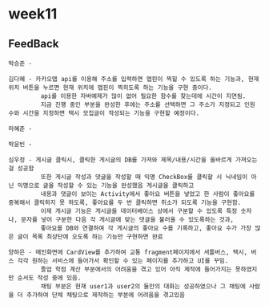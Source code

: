 # week11

## FeedBack

    박승준 - 
    
    김다혜 - 카카오맵 api를 이용해 주소를 입력하면 맵핀이 찍힐 수 있도록 하는 기능과, 현재위치 버튼을 누르면 현재 위치에 맵핀이 찍히도록 하는 기능을 구현 중이다. 
             api를 이용한 자바예제가 많이 없어 필요한 함수를 찾는데에 시간이 지연됨.
             지금 진행 중인 부분을 완성한 후에는 주소를 선택하면 그 주소가 지정되고 인원 수와 시간을 지정하면 택시 모집글이 작성되는 기능을 구현할 예정이다.
    
    마혜준 - 
    
    박윤빈 - 
    
    심우정 - 게시글 클릭시, 클릭한 게시글의 DB를 가져와 제목/내용/시간을 올바르게 가져오는 걸 성공함 
             또한 게시글 작성과 댓글을 작성할 때 익명 CheckBox를 클릭할 시 닉네임이 아닌 익명으로 글을 작성할 수 있는 기능을 완성했음 게시글을 클릭하고 
             내용과 댓글이 보이는 Activity에서 좋아요 버튼을 넣었고 한 사람이 좋아요를 중복해서 클릭하지 못 하도록, 좋아요를 두 번 클릭하면 취소가 되도록 기능을 구현함.
             이제 게시글 기능은 게시글을 데이터베이스 상에서 구분할 수 있도록 특정 숫자나, 문자를 넣어 구분한 다음 각 게시글에 맞는 댓글을 불러올 수 있도록하는 것과, 
             좋아요를 DB와 연결하여 각 게시글의 좋아요 수를 기록하고, 좋아요 수가 가장 많은 글이 목록 최상단에 오도록 하는 기능만 구현하면 완료
             
    양하은 - 메인화면에 CardView를 추가하여 교통 fragment페이지에서 셔틀버스, 택시, 버스 각각 원하는 서비스에 들어가서 확인할 수 있는 페이지를 추가하고 UI를 꾸밈.
             졸업 학점 계산 부분에서의 어려움을 겪고 있어 아직 제작에 들어가지는 못하였지만 순서도 작성 중에 있음.
             채팅 부분은 현재 user1과 user2의 둘만의 대화는 성공하였으나 그 채팅에 사람을 더 추가하여 단체 채팅으로 제작하는 부분에 어려움을 겪고있음
             
             
